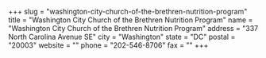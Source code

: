 +++
slug = "washington-city-church-of-the-brethren-nutrition-program"
title = "Washington City Church of the Brethren Nutrition Program"
name = "Washington City Church of the Brethren Nutrition Program"
address = "337 North Carolina Avenue SE"
city = "Washington"
state = "DC"
postal = "20003"
website = ""
phone = "202-546-8706"
fax = ""
+++
